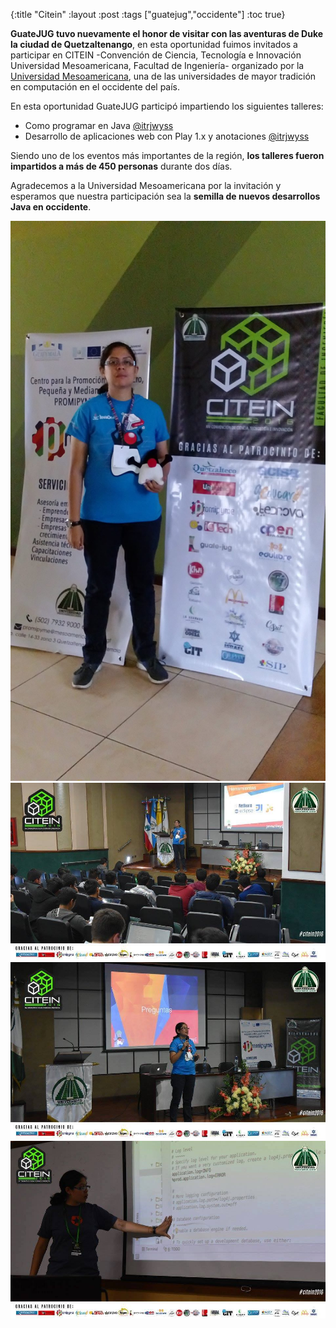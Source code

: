 {:title "Citein"
 :layout :post
 :tags  ["guatejug","occidente"]
 :toc true}

**GuateJUG tuvo nuevamente el honor de visitar con las aventuras de Duke la ciudad de Quetzaltenango**, en esta oportunidad fuimos invitados a participar en CITEIN -Convención de Ciencia, Tecnología e Innovación Universidad Mesoamericana, Facultad de Ingeniería- organizado por la [Universidad Mesoamericana](http://www.mesoamericana.edu.gt/), una de las universidades de mayor tradición en computación en el occidente del país.

En esta oportunidad GuateJUG participó impartiendo los siguientes talleres:

* Como programar en Java [@itrjwyss](https://twitter.com/itrjwyss)
* Desarrollo de aplicaciones web con Play 1.x y anotaciones [@itrjwyss](https://twitter.com/itrjwyss)

Siendo uno de los eventos más importantes de la región, **los talleres fueron impartidos a más de 450 personas** durante dos días.

Agradecemos a la Universidad Mesoamericana por la invitación y esperamos que nuestra participación sea la **semilla de nuevos desarrollos Java en occidente**.



<div class="fotorama">
<img src="../../img/posts/tour-xela-2/1.jpg">
<img src="../../img/posts/tour-xela-2/2.jpg">
<img src="../../img/posts/tour-xela-2/3.jpg">
<img src="../../img/posts/tour-xela-2/4.jpg">
</div>